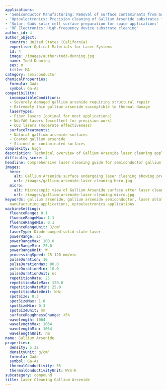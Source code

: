 ```yaml
---
applications:
- 'Semiconductor Manufacturing: Removal of surface contaminants from Gallium Arsenide wafers'
- 'Optoelectronics: Precision cleaning of Gallium Arsenide substrates for LED and laser diode production'
- 'Solar: GaAs solar cell surface preparation for space applications'
- 'RF Electronics: High-frequency device substrate cleaning'
author_id: 4
author_object:
  country: United States (California)
  expertise: Optical Materials for Laser Systems
  id: 4
  image: /images/author/todd-dunning.jpg
  name: Todd Dunning
  sex: m
  title: MA
category: semiconductor
chemicalProperties:
  formula: GaAs
  symbol: Ga-As
compatibility:
  incompatibleConditions:
  - Severely damaged gallium arsenide requiring structural repair
  - Extremely thin gallium arsenide susceptible to thermal damage
  laserTypes:
  - Fiber lasers (optimal for most applications)
  - Nd:YAG lasers (excellent for precision work)
  - CO2 lasers (moderate effectiveness)
  surfaceTreatments:
  - Natural gallium arsenide surfaces
  - Coated gallium arsenide
  - Stained or contaminated surfaces
complexity: high
description: Technical overview of Gallium Arsenide laser cleaning applications and parameters
difficulty_score: 4
headline: Comprehensive laser cleaning guide for semiconductor gallium arsenide
images:
  hero:
    alt: Gallium Arsenide surface undergoing laser cleaning showing precise contamination removal
    url: /images/gallium-arsenide-laser-cleaning-hero.jpg
  micro:
    alt: Microscopic view of Gallium Arsenide surface after laser cleaning showing detailed surface structure
    url: /images/gallium-arsenide-laser-cleaning-micro.jpg
keywords: gallium arsenide, gallium arsenide semiconductor, laser ablation, laser cleaning, non-contact cleaning, semiconductor
  manufacturing applications, optoelectronics applications
machineSettings:
  fluenceRange: 0.1
  fluenceRangeMax: 1.1
  fluenceRangeMin: 0.1
  fluenceRangeUnit: J/cm²
  laserType: Diode-pumped solid-state laser
  powerRange: 25
  powerRangeMax: 100.0
  powerRangeMin: 25.0
  powerRangeUnit: W
  processingSpeed: 25-120 mm/min
  pulseDuration: 10
  pulseDurationMax: 80.0
  pulseDurationMin: 10.0
  pulseDurationUnit: ns
  repetitionRate: 25
  repetitionRateMax: 120.0
  repetitionRateMin: 25.0
  repetitionRateUnit: kHz
  spotSize: 0.3
  spotSizeMax: 1.0
  spotSizeMin: 0.3
  spotSizeUnit: mm
  surfaceRoughnessChange: <5%
  wavelength: 1064
  wavelengthMax: 1064
  wavelengthMin: 1064
  wavelengthUnit: nm
name: Gallium Arsenide
properties:
  density: 5.32
  densityUnit: g/cm³
  formula: GaAs
  symbol: Ga-As
  thermalConductivity: 55
  thermalConductivityUnit: W/m·K
subcategory: compound
title: Laser Cleaning Gallium Arsenide
---
```

